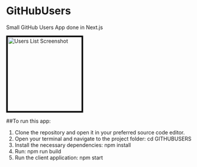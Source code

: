 # GitHubUsers
Small GitHub Users App done in Next.js


 <Image src="@/usersListImg" alt="Users List Screenshot" width="200" height="auto" style="border: solid black 4px"/>


##To run this app:

1. Clone the repository and open it in your preferred source code editor.
2. Open your terminal and navigate to the project folder: cd GITHUBUSERS
3. Install the necessary dependencies: npm install
4. Run: npm run build
4. Run the client application: npm start
